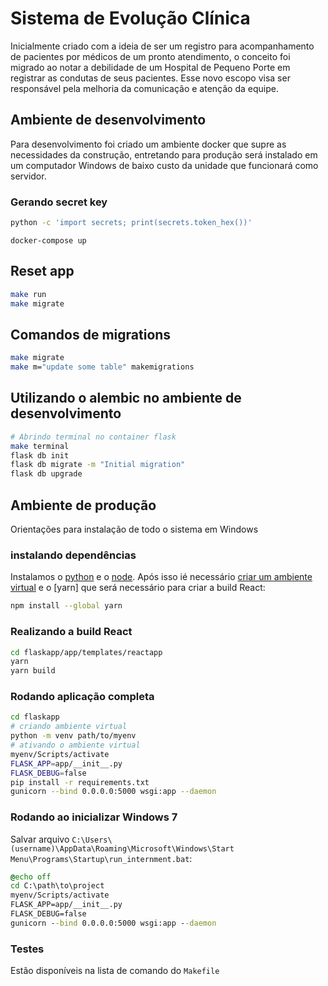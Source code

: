 # Sistema de Evolução Clínica

Inicialmente criado com a ideia de ser um registro para acompanhamento de pacientes por médicos de um pronto atendimento, o conceito foi migrado ao notar a debilidade de um Hospital de Pequeno Porte em registrar as condutas de seus pacientes. Esse novo escopo visa ser responsável pela melhoria da comunicação e atenção da equipe.

## Ambiente de desenvolvimento

Para desenvolvimento foi criado um ambiente docker que supre as necessidades da construção, entretando para produção será instalado em um computador Windows de baixo custo da unidade que funcionará como servidor.

### Gerando secret key

```sh
python -c 'import secrets; print(secrets.token_hex())'
```

```
docker-compose up
```

## Reset app

```sh
make run
make migrate
```

## Comandos de migrations

```sh
make migrate
make m="update some table" makemigrations
```

## Utilizando o alembic no ambiente de desenvolvimento

```sh
# Abrindo terminal no container flask
make terminal
flask db init
flask db migrate -m "Initial migration"
flask db upgrade
```

## Ambiente de produção

Orientações para instalação de todo o sistema em Windows

### instalando dependências

Instalamos o [python](https://www.python.org/downloads/) e o [node](https://nodejs.org/en/download/). Após isso ié necessário [criar um ambiente virtual](https://docs.python.org/pt-br/3/library/venv.html#creating-virtual-environments) e o [yarn] que será necessário para criar a build React:

```sh
npm install --global yarn
```

### Realizando a build React

```sh
cd flaskapp/app/templates/reactapp
yarn
yarn build
```

### Rodando aplicação completa

```sh
cd flaskapp
# criando ambiente virtual
python -m venv path/to/myenv
# ativando o ambiente virtual
myenv/Scripts/activate
FLASK_APP=app/__init__.py
FLASK_DEBUG=false
pip install -r requirements.txt
gunicorn --bind 0.0.0.0:5000 wsgi:app --daemon
```

### Rodando ao inicializar Windows 7

Salvar arquivo `C:\Users\(username)\AppData\Roaming\Microsoft\Windows\Start Menu\Programs\Startup\run_internment.bat`:

```bat
@echo off
cd C:\path\to\project
myenv/Scripts/activate
FLASK_APP=app/__init__.py
FLASK_DEBUG=false
gunicorn --bind 0.0.0.0:5000 wsgi:app --daemon
```

### Testes

Estão disponíveis na lista de comando do `Makefile`